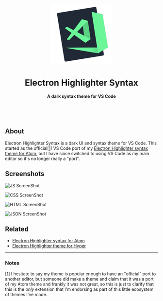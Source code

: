 <div align="center">
  <img src="images/icon.png" width="200" height="200">
	<h1>Electron Highlighter Syntax</h1>
	<p>
		<b>A dark syntax theme for VS Code</b>
	</p>
	<br>
	<br>
	<br>
</div>

## About

Electron Highlighter Syntax is a dark UI and syntax theme for VS Code. This started as the official[[1]](#notes) VS Code port of my [Electron Highlighter syntax theme for Atom](https://github.com/mikemcbride/electron-highlighter-syntax), but I have since switched to using VS Code as my main editor so it's no longer really a "port".

## Screenshots

![JS ScreenShot](https://raw.githubusercontent.com/mikemcbride/vscode-electron-highlighter/master/images/js.png)

![CSS ScreenShot](https://raw.githubusercontent.com/mikemcbride/vscode-electron-highlighter/master/images/css.png)

![HTML ScreenShot](https://raw.githubusercontent.com/mikemcbride/vscode-electron-highlighter/master/images/html.png)

![JSON ScreenShot](https://raw.githubusercontent.com/mikemcbride/vscode-electron-highlighter/master/images/json.png)


## Related

- [Electron Highlighter syntax for Atom](https://github.com/mikemcbride/electron-highlighter-syntax)
- [Electron Highlighter theme for Hyper](https://github.com/mikemcbride/hyper-electron-highlighter)

---

### Notes

[[1]](#about) I hesitate to say my theme is popular enough to have an "official" port to another editor, but someone did make a theme and claim that it was a port of my Atom theme and frankly it was not great, so this is just to clarify that this is the _only_ extension that I'm endorsing as part of this little ecosystem of themes I've made.